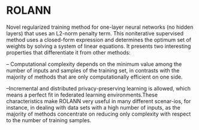 # ROLANN

Novel regularized training method for one-layer neural networks (no hidden layers) that uses an L2-norm penalty term. This noniterative supervised method uses a closed-form expression and determines the optimum set of weights by solving a system of linear equations. It presents two interesting properties that differentiate it from other methods:

– Computational complexity depends on the minimum value among the number of inputs and samples of the training set, in contrasts with the majority of methods that are only computationally efficient on one side.

–Incremental  and  distributed  privacy-preserving learning is allowed, which means a perfect fit in federated learning environments.These characteristics make ROLANN very useful in many different scenar-ios, for instance, in dealing with data sets with a high number of inputs, as the majority of methods concentrate on reducing only complexity with respect to the number of training samples. 

